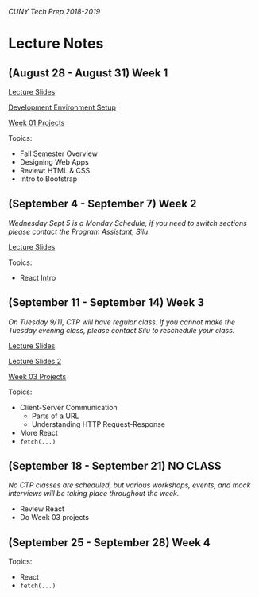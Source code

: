_CUNY Tech Prep 2018-2019_

# Lecture Notes

## (August 28 - August 31) Week 1

[Lecture Slides](lecture-01.pdf)

[Development Environment Setup](../guides/development-environment-setup.md)

[Week 01 Projects](https://github.com/CUNYTechPrep/week-01-projects)

Topics:

- Fall Semester Overview
- Designing Web Apps
- Review: HTML & CSS
- Intro to Bootstrap

## (September 4 - September 7) Week 2 

_Wednesday Sept 5 is a Monday Schedule, if you need to switch sections please contact the Program Assistant, Silu_

[Lecture Slides](lecture-02.pdf)

Topics:

- React Intro

## (September 11 - September 14) Week 3

_On Tuesday 9/11, CTP will have regular class. If you cannot make the Tuesday evening class, please contact Silu to reschedule your class._

[Lecture Slides](lecture-03.pdf)

[Lecture Slides 2](lecture-03-part-2.pdf)

[Week 03 Projects](https://github.com/CUNYTechPrep/week-03-projects)

Topics:

- Client-Server Communication
    + Parts of a URL
    + Understanding HTTP Request-Response
- More React
- `fetch(...)`

## (September 18 - September 21) NO CLASS

_No CTP classes are scheduled, but various workshops, events, and mock interviews will be taking place throughout the week._


- Review React
- Do Week 03 projects

## (September 25 - September 28) Week 4

Topics:

- React
- `fetch(...)`
